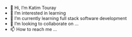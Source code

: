 - 👋 Hi, I’m Katim Touray
- 👀 I’m interested in learning 
- 🌱 I’m currently learning full stack software development
- 💞️ I’m looking to collaborate on ...
- 📫 How to reach me ...

<!---
Samplecoda/Samplecoda is a ✨ special ✨ repository because its `README.md` (this file) appears on your GitHub profile.
You can click the Preview link to take a look at your changes.
--->
